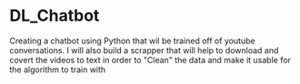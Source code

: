 # DL_Chatbot
Creating a chatbot using Python that wil be trained off of youtube conversations. I will also build a scrapper that will help to download and covert the videos to text in order to "Clean" the data and 
make it usable for the algorithm to train with
